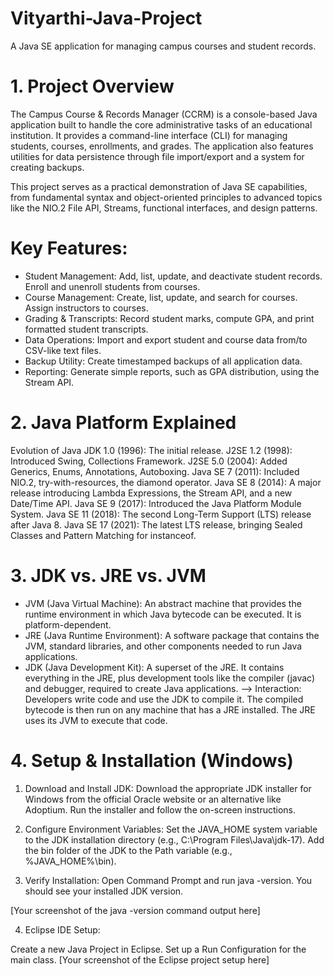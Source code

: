 # Vityarthi-Java-Project
A Java SE application for managing campus courses and student records.

# 1. Project Overview
The Campus Course & Records Manager (CCRM) is a console-based Java application built to handle the core administrative tasks of an educational institution. It provides a command-line interface (CLI) for managing students, courses, enrollments, and grades. The application also features utilities for data persistence through file import/export and a system for creating backups.

This project serves as a practical demonstration of Java SE capabilities, from fundamental syntax and object-oriented principles to advanced topics like the NIO.2 File API, Streams, functional interfaces, and design patterns.

# Key Features:
* Student Management: Add, list, update, and deactivate student records. Enroll and unenroll students from courses.
* Course Management: Create, list, update, and search for courses. Assign instructors to courses.
* Grading & Transcripts: Record student marks, compute GPA, and print formatted student transcripts.
* Data Operations: Import and export student and course data from/to CSV-like text files.
* Backup Utility: Create timestamped backups of all application data.
* Reporting: Generate simple reports, such as GPA distribution, using the Stream API.

# 2. Java Platform Explained
Evolution of Java
JDK 1.0 (1996): The initial release.
J2SE 1.2 (1998): Introduced Swing, Collections Framework.
J2SE 5.0 (2004): Added Generics, Enums, Annotations, Autoboxing.
Java SE 7 (2011): Included NIO.2, try-with-resources, the diamond operator.
Java SE 8 (2014): A major release introducing Lambda Expressions, the Stream API, and a new Date/Time API.
Java SE 9 (2017): Introduced the Java Platform Module System.
Java SE 11 (2018): The second Long-Term Support (LTS) release after Java 8.
Java SE 17 (2021): The latest LTS release, bringing Sealed Classes and Pattern Matching for instanceof.

# 3. JDK vs. JRE vs. JVM
* JVM (Java Virtual Machine): An abstract machine that provides the runtime environment in which Java bytecode can be executed. It is platform-dependent.
* JRE (Java Runtime Environment): A software package that contains the JVM, standard libraries, and other components needed to run Java applications.
* JDK (Java Development Kit): A superset of the JRE. It contains everything in the JRE, plus development tools like the compiler (javac) and debugger, required to create Java applications.
--> Interaction: Developers write code and use the JDK to compile it. The compiled bytecode is then run on any machine that has a JRE installed. The JRE uses its JVM to execute that code.

# 4. Setup & Installation (Windows)
1. Download and Install JDK: Download the appropriate JDK installer for Windows from the official Oracle website or an alternative like Adoptium. Run the installer and follow the on-screen instructions.

2. Configure Environment Variables: Set the JAVA_HOME system variable to the JDK installation directory (e.g., C:\Program Files\Java\jdk-17). Add the bin folder of the JDK to the Path variable (e.g., %JAVA_HOME%\bin).

3. Verify Installation: Open Command Prompt and run java -version. You should see your installed JDK version.

[Your screenshot of the java -version command output here]

4. Eclipse IDE Setup:

Create a new Java Project in Eclipse.
Set up a Run Configuration for the main class.
[Your screenshot of the Eclipse project setup here]


